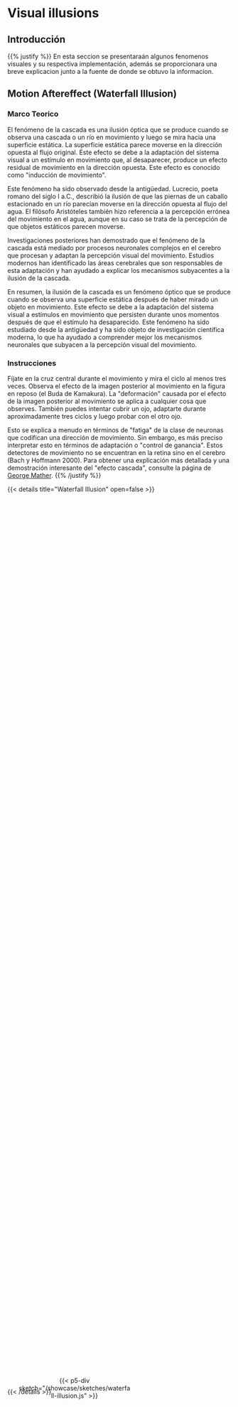 # Visual illusions

## Introducción


{{% justify %}}
En esta seccion se presentaraán algunos fenomenos visuales y su respectiva implementación, además se proporcionara una breve explicacion junto a la fuente de donde se obtuvo la informacion. 

## Motion Aftereffect (Waterfall Illusion)
### Marco Teorico

El fenómeno de la cascada es una ilusión óptica que se produce cuando se observa una cascada o un río en movimiento y luego se mira hacia una superficie estática. La superficie estática parece moverse en la dirección opuesta al flujo original. Este efecto se debe a la adaptación del sistema visual a un estímulo en movimiento que, al desaparecer, produce un efecto residual de movimiento en la dirección opuesta. Este efecto es conocido como "inducción de movimiento".

Este fenómeno ha sido observado desde la antigüedad. Lucrecio, poeta romano del siglo I a.C., describió la ilusión de que las piernas de un caballo estacionado en un río parecían moverse en la dirección opuesta al flujo del agua. El filósofo Aristóteles también hizo referencia a la percepción errónea del movimiento en el agua, aunque en su caso se trata de la percepción de que objetos estáticos parecen moverse.

Investigaciones posteriores han demostrado que el fenómeno de la cascada está mediado por procesos neuronales complejos en el cerebro que procesan y adaptan la percepción visual del movimiento. Estudios modernos han identificado las áreas cerebrales que son responsables de esta adaptación y han ayudado a explicar los mecanismos subyacentes a la ilusión de la cascada.

En resumen, la ilusión de la cascada es un fenómeno óptico que se produce cuando se observa una superficie estática después de haber mirado un objeto en movimiento. Este efecto se debe a la adaptación del sistema visual a estímulos en movimiento que persisten durante unos momentos después de que el estímulo ha desaparecido. Este fenómeno ha sido estudiado desde la antigüedad y ha sido objeto de investigación científica moderna, lo que ha ayudado a comprender mejor los mecanismos neuronales que subyacen a la percepción visual del movimiento.

### Instrucciones

Fíjate en la cruz central durante el movimiento y mira el ciclo al menos tres veces. Observa el efecto de la imagen posterior al movimiento en la figura en reposo (el Buda de Kamakura). La "deformación" causada por el efecto de la imagen posterior al movimiento se aplica a cualquier cosa que observes. También puedes intentar cubrir un ojo, adaptarte durante aproximadamente tres ciclos y luego probar con el otro ojo.

Esto se explica a menudo en términos de "fatiga" de la clase de neuronas que codifican una dirección de movimiento. Sin embargo, es más preciso interpretar esto en términos de adaptación o "control de ganancia". Estos detectores de movimiento no se encuentran en la retina sino en el cerebro (Bach y Hoffmann 2000). Para obtener una explicación más detallada y una demostración interesante del "efecto cascada", consulte la página de [George Mather](http://www.georgemather.com/MotionDemos/MAEMP4.html).
{{% /justify %}}


{{< details title="Waterfall Illusion" open=false >}}
<div style="position: relative;   
  left: 0%;
  top: 50%;
  width: 50%;
  height: 50%;
  padding: 25px;
  text-align: center;
  // TODO: Move this to shortcode"> 
{{< p5-div sketch="/showcase/sketches/waterfall-illusion.js" >}}
</div>
{{< /details >}}

